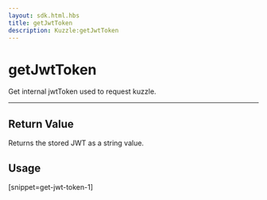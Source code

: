 ```yaml
---
layout: sdk.html.hbs
title: getJwtToken
description: Kuzzle:getJwtToken
---
```

  

# getJwtToken
Get internal jwtToken used to request kuzzle.

---

## Return Value

Returns the stored JWT as a string value.

## Usage

[snippet=get-jwt-token-1]
